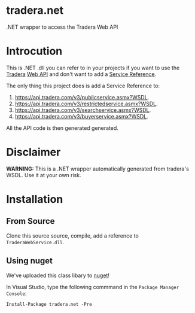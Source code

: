 tradera.net
===========

.NET wrapper to access the Tradera Web API

# Introcution

This is .NET .dll you can refer to in your projects if you want to use the [Tradera](http://en.wikipedia.org/wiki/Tradera) [Web API](https://api.tradera.com/v3/) and don't want to add a [Service Reference](http://msdn.microsoft.com/en-us/library/bb628649.aspx).

The only thing this project does is add a Service Reference to:

1. https://api.tradera.com/v3/publicservice.asmx?WSDL. 
2. https://api.tradera.com/v3/restrictedservice.asmx?WSDL. 
3. https://api.tradera.com/v3/searchservice.asmx?WSDL. 
4. https://api.tradera.com/v3/buyerservice.asmx?WSDL. 

All the API code is then generated generated.

# Disclaimer

**WARNING:** This is a .NET wrapper automatically generated from tradera's WSDL. Use it at your own risk.

# Installation

## From Source

Clone this source source, compile, add a reference to `TraderaWebService.dll`.

## Using nuget

We've uploaded this class libary to [nuget](https://www.nuget.org/packages/tradera.net/)!

In Visual Studio, type the following commmand in the `Package Manager Console`:

    Install-Package tradera.net -Pre

